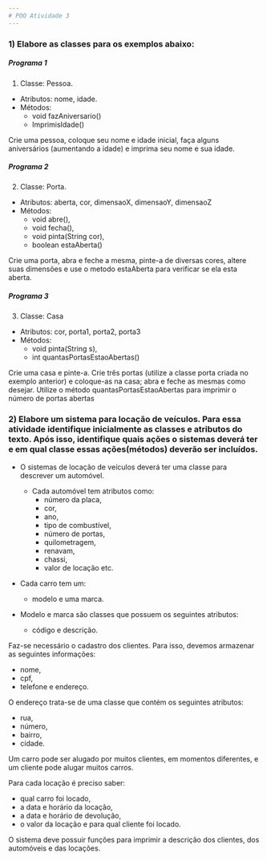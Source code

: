 ```yaml
---
# POO Atividade 3
---
```

### 1)	Elabore as classes para os exemplos abaixo:

##### Programa 1

1. Classe: Pessoa.
- Atributos: nome, idade.
- Métodos:
  - void fazAniversario() 
  - ImprimisIdade()

Crie uma pessoa, coloque seu nome e idade inicial, faça alguns aniversários (aumentando a idade) e imprima seu nome e sua idade.

##### Programa 2

2. Classe: Porta.
- Atributos: aberta, cor, dimensaoX, dimensaoY, dimensaoZ
- Métodos:
  - void abre(),
  - void fecha(),
  - void pinta(String cor),
  - boolean estaAberta()

Crie uma porta, abra e feche a mesma, pinte-a de diversas cores, altere suas
dimensões e use o metodo estaAberta para verificar se ela esta aberta.

##### Programa 3

3. Classe: Casa
- Atributos: cor, porta1, porta2, porta3
- Métodos:
  - void pinta(String s),
  - int quantasPortasEstaoAbertas()
    
Crie uma casa e pinte-a. 
Crie três portas (utilize a classe porta criada no exemplo anterior) e coloque-as na casa; abra e feche as mesmas como desejar. Utilize o método quantasPortasEstaoAbertas para imprimir o número de portas abertas

### 2)	Elabore um sistema para locação de veículos. Para essa atividade identifique inicialmente as classes e atributos do texto. Após isso, identifique quais ações o sistemas deverá ter e em qual classe essas ações(métodos) deverão ser incluídos.

- O sistemas de locação de veículos deverá ter uma classe para descrever um automóvel. 

  - Cada automóvel tem atributos como:
    - número da placa,
    - cor,
    - ano,
    - tipo de combustível,
    - número de portas,
    - quilo­metragem,
    - renavam,
    - chassi,
    - valor de locação etc.

- Cada carro tem um:
  - modelo e uma marca.
- Modelo e marca são classes que possuem os seguintes atributos:
  - código e descrição.

Faz-se necessário o cadastro dos clientes. Para isso, devemos armazenar as seguintes informações: 
  - nome,
  - cpf,
  - telefone e endereço.

O endereço trata-se de uma classe que contém os seguintes atributos: 
  - rua,
  - número,
  - bairro,
  - cidade.
    
Um carro pode ser alugado por muitos clientes, em momentos diferentes, e um cliente pode alugar muitos carros. 

Para cada locação é preciso saber:
  - qual carro foi locado,
  - a data e horário da locação,
  - a data e horário de devolução,
  - o valor da locação e para qual cliente foi locado.

O sistema deve possuir funções para imprimir a descrição dos clientes, dos automóveis e das locações.
